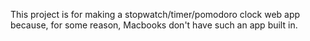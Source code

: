 This project is for making a stopwatch/timer/pomodoro clock web app 
because, for some reason, Macbooks don't have such an app built in.
